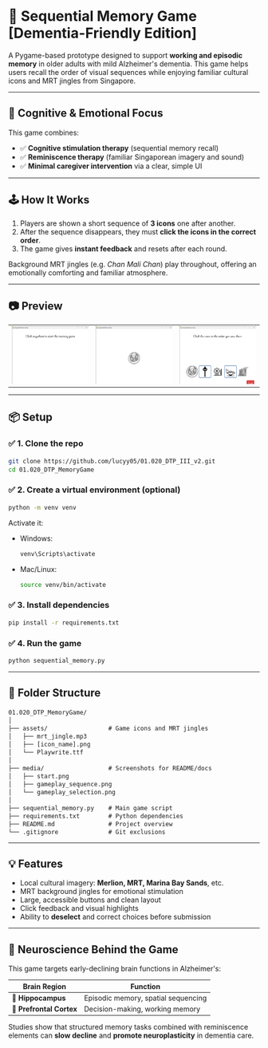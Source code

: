 # 🧠 Sequential Memory Game [Dementia-Friendly Edition]

A Pygame-based prototype designed to support **working and episodic memory** in older adults with mild Alzheimer's dementia. This game helps users recall the order of visual sequences while enjoying familiar cultural icons and MRT jingles from Singapore.

---

## 🧪 Cognitive & Emotional Focus

This game combines:
- ✅ **Cognitive stimulation therapy** (sequential memory recall)
- ✅ **Reminiscence therapy** (familiar Singaporean imagery and sound)
- ✅ **Minimal caregiver intervention** via a clear, simple UI

---

## 🕹️ How It Works

1. Players are shown a short sequence of **3 icons** one after another.
2. After the sequence disappears, they must **click the icons in the correct order**.
3. The game gives **instant feedback** and resets after each round.

Background MRT jingles (e.g. *Chan Mali Chan*) play throughout, offering an emotionally comforting and familiar atmosphere.

---

## 📷 Preview

<table>
  <tr>
    <td><img src="media/start.png" width="250"/></td>
    <td><img src="media/gameplay_sequence.png" width="250"/></td>
    <td><img src="media/gameplay_selection.png" width="250"/></td>
  </tr>
</table>

---

## 📦 Setup

### ✅ 1. Clone the repo

```bash
git clone https://github.com/lucyy05/01.020_DTP_III_v2.git
cd 01.020_DTP_MemoryGame
````

### ✅ 2. Create a virtual environment (optional)

```bash
python -m venv venv
```

Activate it:

* Windows:

  ```bash
  venv\Scripts\activate
  ```
* Mac/Linux:

  ```bash
  source venv/bin/activate
  ```

### ✅ 3. Install dependencies

```bash
pip install -r requirements.txt
```

### ✅ 4. Run the game

```bash
python sequential_memory.py
```

---

## 📁 Folder Structure

```
01.020_DTP_MemoryGame/
│
├── assets/                 # Game icons and MRT jingles
│   ├── mrt_jingle.mp3
│   ├── [icon_name].png
│   └── Playwrite.ttf
│
├── media/                  # Screenshots for README/docs
│   ├── start.png
│   ├── gameplay_sequence.png
│   └── gameplay_selection.png
│
├── sequential_memory.py    # Main game script
├── requirements.txt        # Python dependencies
├── README.md               # Project overview
└── .gitignore              # Git exclusions
```

---

## 💡 Features

* Local cultural imagery: **Merlion, MRT, Marina Bay Sands**, etc.
* MRT background jingles for emotional stimulation
* Large, accessible buttons and clean layout
* Click feedback and visual highlights
* Ability to **deselect** and correct choices before submission

---

## 🧬 Neuroscience Behind the Game

This game targets early-declining brain functions in Alzheimer's:

| Brain Region             | Function                            |
| ------------------------ | ----------------------------------- |
| 🧠 **Hippocampus**       | Episodic memory, spatial sequencing |
| 🧠 **Prefrontal Cortex** | Decision-making, working memory     |

Studies show that structured memory tasks combined with reminiscence elements can **slow decline** and **promote neuroplasticity** in dementia care.
